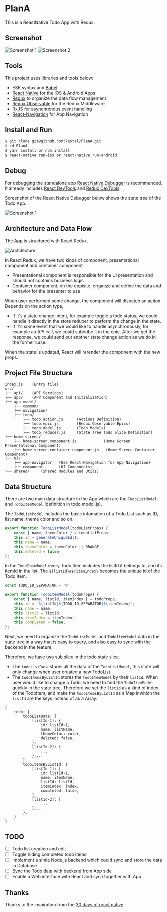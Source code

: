 # PlanA
This is a ReactNative Todo App with Redux.

## Screenshot

![Screenshot 1](./docs/Screenshot-1.png)  ![Screenshot 2](./docs/Screenshot-2.png)

## Tools

This project uses libraries and tools below:
- ES6 syntax and [Babel](https://babeljs.io)
- [React Native](https://facebook.github.io/react-native) for the iOS & Android Apps
- [Redux](http://redux.js.org) to organize the data flow management
- [Redux Observable](https://redux-observable.js.org) for the Redux Middleware
- [RxJS](http://reactivex.io/rxjs/) for asynchronous event handling
- [React-Navigation](https://reactnavigation.org/) for App Navigation



## Install and Run

```sh
$ git clone git@github.com:7estal/PlanA.git
$ cd PlanA
$ yarn install or npm install
$ react-native run-ios or react-native run-android
```


## Debug

For debugging the standalone app [React Native Debugger](https://github.com/jhen0409/react-native-debugger) is recommended. It already includes [React DevTools](https://github.com/facebook/react-devtools) and [Redux DevTools](https://github.com/gaearon/redux-devtools).

Screenshot of the React Native Debugger below shows the state tree of the Todo App.

![Screenshot 1](./docs/state-tree.png) 

## Architecture and Data Flow

The App is structured with React Redux. 

![Architecture](./docs/Architecture.png)

In React Redux, we have two kinds of component, presentational component and container component.

- Presentational component is responsible for the UI presentation and should not contains business logic
- Container component, on the oppisite, organize and define the data and behavior for the presenter to use

When user performed some change, the component will dispatch an action. Depends on the action type, 

- If it's a state change intent, for example toggle a todo status, we could handle it directly in the store reducer to perform the change in the state.
- If it's some event that we would like to handle asynchronously, for example an API call, we could subcribe it in the epic. After we get the response, we could send out another state change action as we do in the former case.

When the state is updated, React will rerender the component with the new props.

## Project File Structure

```
index.js	(Entry file)
src/
├── api/	(API Services)
├── app/	(APP Component and Initialization)
├── app-model/		
	├── common/
	├── navigation/
	├── todo/
		├── todo.action.js		(Actions Definition)
		├── todo.epic.js		(Redux Observable Epics)
		├── todo.model.js		(Todo Models)
		├── todo.reducer.js		(State Tree Todo Slice Definition)
├── home-screen/
	├── home-screen.component.js			(Home Screen Presentational Component)
	├── home-screen.container.component.js	 (Home Screen Container Component)
├── ui/
	├── app-navigator	(Use React-Navigation for App Navigation)
	├── component		(UI Components)
└── shared/		(Shared Modules and Utils)
```

## Data Structure

There are two main data structure in the App which are the `TodoListModel` and `TodoItemModel` (definition in todo.modol.js).

The `TodoListModel` includes the basic infomation of a Todo List such as ID, list name, theme color and so on.

```javascript
export function TodoListModel(todoListProps) {
    const { name, themeColor } = todoListProps;
    this.id = generateUniqueId();
    this.name = name;
    this.themeColor = themeColor || ORANGE;
    this.deleted = false;
};
```

In the `TodoItemModel` every Todo Item includes the listId it belongs to, and its itemId in the list. The `${listId}#${itemIndex}` becomes the unique id of the Todo Item.

```javascript
const TODO_ID_SEPARATOR = '#';

export function TodoItemModel(todoProps) {
    const { name, listId, itemIndex } = todoProps;
    this.id = `${listId}${TODO_ID_SEPARATOR}${itemIndex}`;
    this.name = name;
    this.listId = listId;
    this.itemIndex = itemIndex;
    this.completed = false;
};
```

Next, we need to organize the `TodoListModel` and `TodoItemModel` data in the state tree in a way that is easy to query, and also easy to sync with the backend in the feature.

Therefore, we have two sub slice in the todo state slice. 

- The `todoListData` stores all the data of the `TodoListModel`, this state will only change when user created a new TodoList.
- The `todoItemsByListId` stores the `TodoItemModel` by their `listId`. When user would like to change a Todo, we need to find the `TodoItemModel` quickly in the state tree. Therefore we set the `listId` as a kind of index of the TodoItem, and make the `todoItemsByListId` as a Map inwhich the `listId` are the keys instead of as a Array.

```
{
    todo: {
        todoListData: {
            [listId-1]: {
                id: listId-1,
                name: listName,
                themeColor: color,
                deleted: false,
            },
            [listId-2]: {
                ...
            },...
        },
        todoItemsByListId: {
            [listId-1]: [
                id: listId-1,
                name: itemName,
                listId: listId,
                itemindex: index,
                completed: false,
            ],
            [listId-2]: [
                ...
            ],...
        },
    }
}
```

## TODO


- [ ] Todo list creation and edit
- [ ] Toggle hiding completed todo items
- [ ] Implement a simle Node.js backend which could sync and store the data in Database
- [ ] Sync the Todo data with backend from App side
- [ ] Enable a Web interface with React and sycn together with App

## Thanks

Thanks to the inspiration from the [30 days of react native](https://github.com/fangwei716/30-days-of-react-native).


